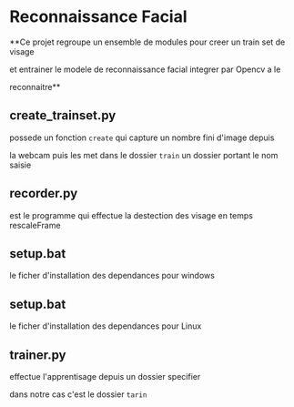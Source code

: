 # Reconnaissance Facial

**Ce projet regroupe un ensemble de modules pour creer un train set de visage

et entrainer le modele de reconnaissance facial integrer par Opencv a le 

reconnaitre**


## create_trainset.py

possede un fonction ```create``` qui capture un nombre fini d'image depuis 

la webcam puis les met dans le dossier ```train``` un dossier portant le nom saisie

## recorder.py

est le programme qui effectue la destection des visage en temps rescaleFrame

## setup.bat

le ficher d'installation des dependances pour windows

## setup.bat

le ficher d'installation des dependances pour Linux

## trainer.py

effectue l'apprentisage depuis un dossier specifier

dans notre cas c'est le dossier ```tarin```